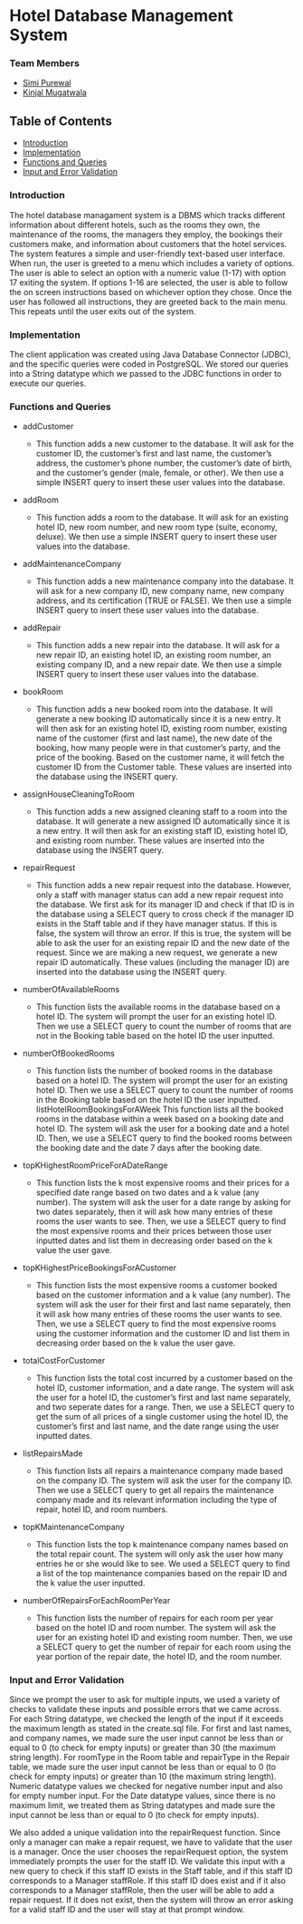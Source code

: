 # Hotel Database Management System
### Team Members
- [Simi Purewal](https://github.com/spure02)
- [Kinjal Mugatwala](https://github.com/kmuga001)


## Table of Contents
- [Introduction](#introduction)
- [Implementation](#implementation)
- [Functions and Queries](#functions-and-queries)
- [Input and Error Validation](#input-and-error-validation)

### Introduction
The hotel database managament system is a DBMS which tracks different information about different hotels, such as the rooms they own, the maintenance of the rooms, the managers they employ, the bookings their customers make, and information about customers that the hotel services. The system features a simple and user-friendly text-based user interface. When run, the user is greeted to a menu which includes a variety of options. The user is able to select an option with a numeric value (1-17) with option 17 exiting the system. If options 1-16 are selected, the user is able to follow the on screen instructions based on whichever option they chose. Once the user has followed all instructions, they are greeted back to the main menu. This repeats until the user exits out of the system.

### Implementation
The client application was created using Java Database Connector (JDBC), and the specific queries were coded in PostgreSQL. We stored our queries into a String datatype which we passed to the JDBC functions in order to execute our queries.

### Functions and Queries
- addCustomer
  - This function adds a new customer to the database. It will ask for the customer ID, the customer’s first and last name, the customer’s address, the customer’s phone number, the customer’s date of birth, and the customer’s gender (male, female, or other). We then use a simple INSERT query to insert these user values into the database.

- addRoom
  - This function adds a room to the database. It will ask for an existing hotel ID, new room number, and new room type (suite, economy, deluxe). We then use a simple INSERT query to insert these user values into the database.

- addMaintenanceCompany
  - This function adds a new maintenance company into the database. It will ask for a new company ID, new company name, new company address, and its certification (TRUE or FALSE). We then use a simple INSERT query to insert these user values into the database.
  
- addRepair
  - This function adds a new repair into the database. It will ask for a new repair ID, an existing hotel ID, an existing room number, an existing company ID, and a new repair date. We then use a simple INSERT query to insert these user values into the database.
 
- bookRoom 
  - This function adds a new booked room into the database. It will generate a new booking ID automatically since it is a new entry. It will then ask for an existing hotel ID, existing room number, existing name of the customer (first and last name), the new date of the booking, how many people were in that customer’s party, and the price of the booking. Based on the customer name, it will fetch the customer ID from the Customer table. These values are inserted into the database using the INSERT query.
  
- assignHouseCleaningToRoom
  - This function adds a new assigned cleaning staff to a room into the database. It will generate a new assigned ID automatically since it is a new entry. It will then ask for an existing staff ID, existing hotel ID, and existing room number. These values are inserted into the database using the INSERT query.

- repairRequest
  - This function adds a new repair request into the database. However, only a staff with manager status can add a new repair request into the database. We first ask for its manager ID and check if that ID is in the database using a SELECT query to cross check if the manager ID exists in the Staff table and if they have manager status. If this is false, the system will throw an error. If this is true, the system will be able to ask the user for an existing repair ID and the new date of the request. Since we are making a new request, we generate a new repair ID automatically. These values (including the manager ID) are inserted into the database using the INSERT query.

- numberOfAvailableRooms
  - This function lists the available rooms in the database based on a hotel ID. The system will prompt the user for an existing hotel ID. Then we use a SELECT query to count the number of rooms that are not in the Booking table based on the hotel ID the user inputted.

- numberOfBookedRooms
  - This function lists the number of booked rooms in the database based on a hotel ID. The system will prompt the user for an existing hotel ID. Then we use a SELECT query to count the number of rooms in the Booking table based on the hotel ID the user inputted.
listHotelRoomBookingsForAWeek
This function lists all the booked rooms in the database within a week based on a booking date and hotel ID. The system will ask the user for a booking date and a hotel ID. Then, we use a SELECT query to find the booked rooms between the booking date and the date 7 days after the booking date.

- topKHighestRoomPriceForADateRange
  - This function lists the k most expensive rooms and their prices for a specified date range based on two dates and a k value (any number). The system will ask the user for a date range by asking for two dates separately, then it will ask how many entries of these rooms the user wants to see. Then, we use a SELECT query to find the most expensive rooms and their prices between those user inputted dates and list them in decreasing order based on the k value the user gave.

- topKHighestPriceBookingsForACustomer
  - This function lists the most expensive rooms a customer booked based on the customer information and a k value (any number). The system will ask the user for their first and last name separately, then it will ask how many entries of these rooms the user wants to see. Then, we use a SELECT query to find the most expensive rooms using the customer information and the customer ID and list them in decreasing order based on the k value the user gave. 

- totalCostForCustomer
  - This function lists the total cost incurred by a customer based on the hotel ID, customer information, and a date range. The system will ask the user for a hotel ID, the customer’s first and last name separately, and two seperate dates for a range. Then, we use a SELECT query to get the sum of all prices of a single customer using the hotel ID, the customer’s first and last name, and the date range using the user inputted dates.

- listRepairsMade
  - This function lists all repairs a maintenance company made based on the company ID. The system will ask the user for the company ID. Then we use a SELECT query to get all repairs the maintenance company made and its relevant information including the type of repair, hotel ID, and room numbers.

- topKMaintenanceCompany
  - This function lists the top k maintenance company names based on the total repair count. The system will only ask the user how many entries he or she would like to see. We used a SELECT query to find a list of the top maintenance companies based on the repair ID and the k value the user inputted.

- numberOfRepairsForEachRoomPerYear
  - This function lists the number of repairs for each room per year based on the hotel ID and room number. The system will ask the user for an existing hotel ID and existing room number. Then, we use a SELECT query to get the number of repair for each room using the  year portion of the repair date, the hotel ID, and the room number.

### Input and Error Validation
Since we prompt the user to ask for multiple inputs, we used a variety of checks to validate these inputs and possible errors that we came across. For each String datatype, we checked the length of the input if it exceeds the maximum length as stated in the create.sql file. For first and last names, and company names,  we made sure the user input cannot be less than or equal to 0 (to check for empty inputs) or greater than 30 (the maximum string length). For roomType in the Room table and repairType in the Repair table, we made sure the user input cannot be less than or equal to 0 (to check for empty inputs) or greater than 10 (the maximum string length). Numeric datatype values we checked for negative number input and also for empty number input. For the Date datatype values, since there is no maximum limit, we treated them as String datatypes and made sure the input cannot be less than or equal to 0 (to check for empty inputs).

We also added a unique validation into the repairRequest function. Since only a manager can make a repair request, we have to validate that the user is a manager. Once the user chooses the repairRequest option, the system immediately prompts the user for the staff ID. We validate this input with a new query to check if this staff ID exists in the Staff table, and if this staff ID corresponds to a Manager staffRole. If this staff ID does exist and if it also corresponds to a Manager staffRole, then the user will be able to add a repair request. If it does not exist, then the system will throw an error asking for a valid staff ID and the user will stay at that prompt window.
